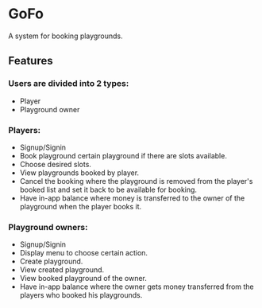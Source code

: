 # GoFo
A system for booking playgrounds. 

## Features 
### Users are divided into 2 types:
- Player
- Playground owner
### Players:
- Signup/Signin
- Book playground certain playground if there are slots available.
- Choose desired slots.
- View playgrounds booked by player.
- Cancel the booking where the playground is removed from the player's booked list and set it back to be available for booking.
- Have in-app balance where money is transferred to the owner of the playground when the player books it.
### Playground owners:
- Signup/Signin
- Display menu to choose certain action.
- Create playground.
- View created playground. 
- View booked playground of the owner.
- Have in-app balance where the owner gets money transferred from the players who booked his playgrounds.


